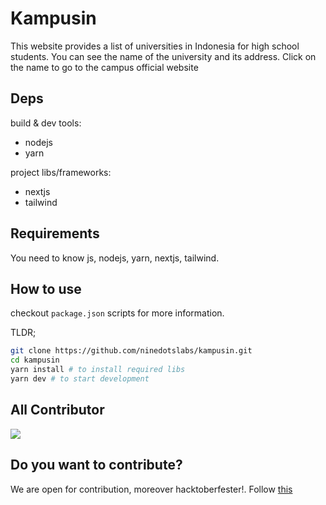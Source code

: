 # Kampusin
This website provides a list of universities in Indonesia for high school students. You can see the name of the university and its address. Click on the name to go to the campus official website

## Deps
build & dev tools:
- nodejs
- yarn

project libs/frameworks:
- nextjs 
- tailwind

## Requirements
You need to know js, nodejs, yarn, nextjs, tailwind.

## How to use
checkout `package.json` scripts for more information.

TLDR;
```bash
git clone https://github.com/ninedotslabs/kampusin.git
cd kampusin
yarn install # to install required libs
yarn dev # to start development
```

## All Contributor
<a href="https://github.com/ninedotslabs/kampusin/graphs/contributors">
  <img src="https://contrib.rocks/image?repo=ninedotslabs/kampusin" />
</a>


## Do you want to contribute?
We are open for contribution, moreover hacktoberfester!. Follow [this](https://github.com/ninedotslabs/kampusin/blob/main/CONTRIBUTING.md)